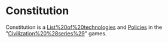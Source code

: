 # Constitution

Constitution is a [List%20of%20technologies](technology) and [Policies](policy) in the "[Civilization%20%28series%29](Civilization)" games.